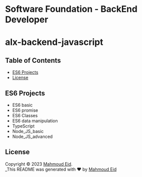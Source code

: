 # Software Foundation - BackEnd Developer

# alx-backend-javascript
## Table of Contents

- [ES6 Projects](#ES6Projects)
- [License](#license)

## ES6 Projects

- ES6 basic
- ES6 promise
- ES6 Classes
- ES6 data manipulation
- TypeScript
- Node_JS_basic
- Node_JS_advanced  

## License

Copyright © 2023 [Mahmoud Eid](https://github.com/Mado007).<br />
_This README was generated with ❤️ by [Mahmoud Eid](https://github.com/Mado007)